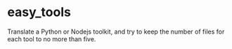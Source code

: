# easy_tools
Translate a Python or Nodejs toolkit, and try to keep the number of files for each tool to no more than five.
